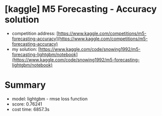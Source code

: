 # [kaggle] M5 Forecasting - Accuracy solution
- competition address: [https://www.kaggle.com/competitions/m5-forecasting-accuracy](https://www.kaggle.com/competitions/m5-forecasting-accuracy)
- my solution: [https://www.kaggle.com/code/snowing1992/m5-forecasting-lightgbm/notebook](https://www.kaggle.com/code/snowing1992/m5-forecasting-lightgbm/notebook)

# Summary
- model: lightgbm - rmse loss function
- score: 0.76241
- cost time: 6857.3s
